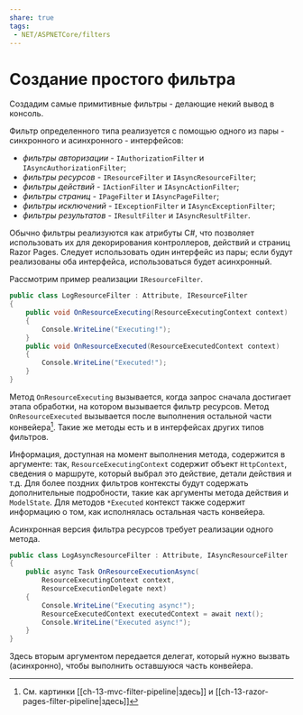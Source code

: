 ```yaml
---
share: true
tags:
 - NET/ASPNETCore/filters
---
```

# Создание простого фильтра
Создадим самые примитивные фильтры - делающие некий вывод в консоль.

Фильтр определенного типа реализуется с помощью одного из пары - синхронного и асинхронного - интерфейсов:
- *фильтры авторизации* - `IAuthorizationFilter` и `IAsyncAuthorizationFilter`;
- *фильтры ресурсов* - `IResourceFilter` и `IAsyncResourceFilter`;
- *фильтры действий* - `IActionFilter` и `IAsyncActionFilter`;
- *фильтры страниц* - `IPageFilter` и `IAsyncPageFilter`;
- *фильтры исключений* - `IExceptionFilter` и `IAsyncExceptionFilter`;
- *фильтры результатов* - `IResultFilter` и `IAsyncResultFilter`.

Обычно фильтры реализуются как атрибуты C#, что позволяет использовать их для декорирования контроллеров, действий и страниц Razor Pages.
Следует использовать один интерфейс из пары; если будут реализованы оба интерфейса, использоваться будет асинхронный.

Рассмотрим пример реализации `IResourceFilter`.
```csharp
public class LogResourceFilter : Attribute, IResourceFilter
{
	public void OnResourceExecuting(ResourceExecutingContext context)
	{
		Console.WriteLine("Executing!");
	}
	public void OnResourceExecuted(ResourceExecutedContext context)
	{
		Console.WriteLine("Executed!");
	}
}
```
Метод `OnResourceExecuting` вызывается, когда запрос сначала достигает этапа обработки, на котором вызывается фильтр ресурсов. Метод `OnResourceExecuted` вызывается после выполнения остальной части конвейера[^1]. Такие же методы есть и в интерфейсах других типов фильтров.

Информация, доступная на момент выполнения метода, содержится в аргументе: так, `ResourceExecutingContext` содержит объект `HttpContext`, сведения о маршруте, который выбрал это действие, детали действия и т.д. Для более поздних фильтров контексты будут содержать дополнительные подробности, такие как аргументы метода действия и `ModelState`. Для методов `*Executed` контекст также содержит информацию о том, как исполнялась остальная часть конвейера.

Асинхронная версия фильтра ресурсов  требует реализации одного метода.
```csharp
public class LogAsyncResourceFilter : Attribute, IAsyncResourceFilter
{
	public async Task OnResourceExecutionAsync(
		ResourceExecutingContext context,
		ResourceExecutionDelegate next)
	{
		Console.WriteLine("Executing async!");
		ResourceExecutedContext executedContext = await next();
		Console.WriteLine("Executed async!");
	}
}
```
Здесь вторым аргументом передается делегат, который нужно вызвать (асинхронно), чтобы выполнить оставшуюся часть конвейера.

[^1]:См. картинки [[ch-13-mvc-filter-pipeline|здесь]] и [[ch-13-razor-pages-filter-pipeline|здесь]]